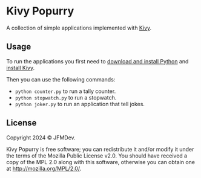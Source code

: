 # Kivy Popurry

A collection of simple applications implemented with [Kivy](https://kivy.org/).

## Usage

To run the applications you first need to [download and install Python](https://www.python.org/downloads/) and [install Kivy](https://kivy.org/doc/stable/gettingstarted/installation.html).

Then you can use the following commands:

* `python counter.py` to run a tally counter.
* `python stopwatch.py` to run a stopwatch.
* `python joker.py` to run an application that tell jokes.

## License

Copyright 2024 © JFMDev.

Kivy Popurry is free software; you can redistribute it and/or modify it under the terms of the Mozilla Public License v2.0. You should have received a copy of the MPL 2.0 along with this software, otherwise you can obtain one at http://mozilla.org/MPL/2.0/.
